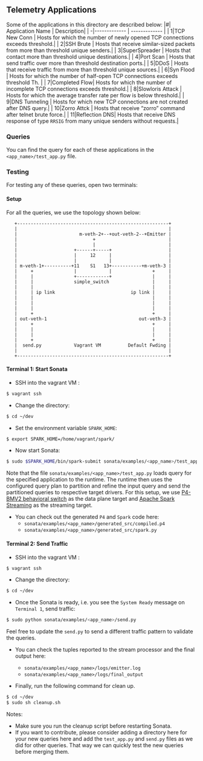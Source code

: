 ## Telemetry Applications

Some of the applications in this directory are described below:
|#| Application Name  | Description|
| -|------------- | ------------- |
| 1|TCP New Conn | Hosts for which the number of newly opened TCP connections exceeds threshold.|
| 2|SSH Brute     | Hosts that receive similar-sized packets from more than threshold unique senders.|
| 3|SuperSpreader | Hosts that contact more than threshold unique destinations.|
| 4|Port Scan     | Hosts that send traffic over more than threshold destination ports.|
| 5|DDoS          | Hosts that receive traffic from more than threshold unique sources.|
| 6|Syn Flood     | Hosts for which the number of half-open TCP connections exceeds threshold Th. |
| 7|Completed Flow| Hosts for which the number of incomplete TCP connections exceeds threshold.|
| 8|Slowloris Attack | Hosts for which the average transfer rate per flow is below threshold.|
| 9|DNS Tunneling | Hosts for which new TCP connections are not created after DNS query.|
| 10|Zorro Attck | Hosts that receive “zorro” command after telnet brute force.|
| 11|Reflection DNS| Hosts that receive DNS response of type `RRSIG` from many unique senders without requests.|

### Queries
You can find the query for each of these applications in the 
`<app_name>/test_app.py` file. 

### Testing
For testing any of these queries, open two terminals:

#### Setup

For all the queries, we use the topology shown below:
```
   +--------------------------------------------------------+
   |                                                        |
   |                       m-veth-2+--+out-veth-2--+Emitter |
   |                            +                           |
   |                            |                           |
   |                     +------+-----+                     |
   |                     |     12     |                     |
   |                     |            |                     |
   | m-veth-1+----------+11    S1   13+-----------+m-veth-3 |
   |     +               |            |               +     |
   |     |               +------------+               |     |
   |     |               simple_switch                |     |
   |     |                                            |     |
   |     | ip link                            ip link |     |
   |     |                                            |     |
   |     |                                            |     |
   |     |                                            |     |
   |     +                                            +     |
   | out-veth-1                                  out-veth-3 |
   |     +                                            +     |
   |     |                                            |     |
   |     |                                            |     |
   |     +                                            +     |
   |  send.py            Vagrant VM          Default Fwding |
   |                                                        |
   +--------------------------------------------------------+
```

#### Terminal 1: Start Sonata
* SSH into the vagrant VM :
```bash
$ vagrant ssh
```
* Change the directory:
```bash
$ cd ~/dev
```
 
* Set the environment variable `SPARK_HOME`:
```bash
$ export SPARK_HOME=/home/vagrant/spark/
```

* Now start Sonata: 
```bash
$ sudo $SPARK_HOME/bin/spark-submit sonata/examples/<app_name>/test_app.py
```

Note that the file 
`sonata/examples/<app_name>/test_app.py` loads query
for the specified application to the runtime. 
The runtime then uses the configured query plan to partition and refine 
the input query and send the partitioned queries to respective target 
drivers. For this setup, 
we use [P4-BMV2 behavioral switch](https://github.com/p4lang/behavioral-model) 
as the data plane target and 
[Apache Spark Streaming](https://spark.apache.org/streaming/) 
as the streaming target. 

* You can check out the generated `P4` and `Spark` code here:
    * `sonata/examples/<app_name>/generated_src/compiled.p4`
    * `sonata/examples/<app_name>/generated_src/spark.py`

#### Terminal 2: Send Traffic
* SSH into the vagrant VM :
```bash
$ vagrant ssh
```
* Change the directory:
```bash
$ cd ~/dev
```
* Once the Sonata is ready, i.e. you see the `System Ready` message on
`Terminal 1`, send traffic:
```bash
$ sudo python sonata/examples/<app_name>/send.py
```

Feel free to update the `send.py` to send a different traffic pattern to
validate the queries.

* You can check the tuples reported to the stream processor and
the final output here:
  * `sonata/examples/<app_name>/logs/emitter.log` 
  * `sonata/examples/<app_name>/logs/final_output`

* Finally, run the following command for clean up.
```bash
$ cd ~/dev
$ sudo sh cleanup.sh
```

Notes: 

* Make sure you run the cleanup script before restarting Sonata.
* If you want to contribute, please consider adding a directory here 
for your new queries here and add the `test_app.py` and `send.py`
files as we did for other queries. That way we can quickly test the
new queries before merging them. 